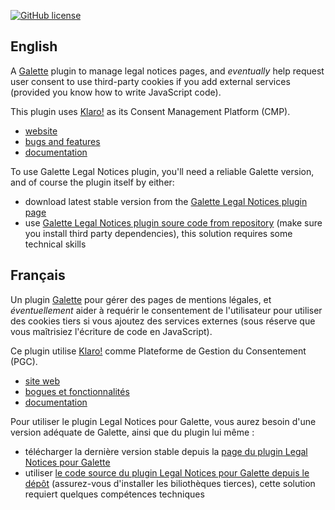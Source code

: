 [![GitHub license](https://img.shields.io/github/license/gagnieray/plugin-legalnotices
)](https://github.com/gagnieray/plugin-legalnotices/blob/master/COPYING)

## English

A [Galette](https://galette.eu) plugin to manage legal notices pages, and *eventually* help request user consent to use third-party cookies if you add external services (provided you know how to write JavaScript code).

This plugin uses [Klaro!](https://github.com/klaro-org/klaro-js) as its Consent Management Platform (CMP).

* [website](https://gagnieray.github.io/plugin-legalnotices/)
* [bugs and features](https://github.com/gagnieray/plugin-legalnotices/issues)
* [documentation](https://gagnieray.github.io/plugin-legalnotices/documentation.html)

To use Galette Legal Notices plugin, you'll need a reliable Galette version, and of course the plugin itself by either:

* download latest stable version from the [Galette Legal Notices plugin page](https://gagnieray.github.io/plugin-legalnotices/)
* use [Galette Legal Notices plugin soure code from repository](https://github.com/gagnieray/plugin-legalnotices/) (make sure you install third party dependencies), this solution requires some technical skills

## Français

Un plugin [Galette](https://galette.eu) pour gérer des pages de mentions légales, et *éventuellement* aider à requérir le consentement de l'utilisateur pour utiliser des cookies tiers si vous ajoutez des services externes (sous réserve que vous maîtrisiez l'écriture de code en JavaScript).

Ce plugin utilise [Klaro!](https://github.com/klaro-org/klaro-js) comme Plateforme de Gestion du Consentement (PGC).

* [site web](https://gagnieray.github.io/plugin-legalnotices/)
* [bogues et fonctionnalités](https://github.com/gagnieray/plugin-legalnotices/issues)
* [documentation](https://gagnieray.github.io/plugin-legalnotices/documentation.html)

Pour utiliser le plugin Legal Notices pour Galette, vous aurez besoin d'une version adéquate de Galette, ainsi que du plugin lui même :

* télécharger la dernière version stable depuis la [page du  plugin Legal Notices pour Galette](https://gagnieray.github.io/plugin-legalnotices/)
* utiliser [le code source du plugin Legal Notices pour Galette depuis le dépôt](https://github.com/gagnieray/plugin-legalnotices/) (assurez-vous d'installer les biliothèques tierces), cette solution requiert quelques compétences techniques
